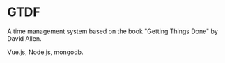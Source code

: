 # GTDF
A time management system based on the book "Getting Things Done" by David Allen.

Vue.js, Node.js, mongodb.
